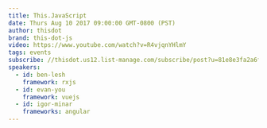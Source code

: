 ```yaml
---
title: This.JavaScript
date: Thurs Aug 10 2017 09:00:00 GMT-0800 (PST)
author: thisdot
brand: this-dot-js
video: https://www.youtube.com/watch?v=R4vjqnYHlmY
tags: events
subscribe: //thisdot.us12.list-manage.com/subscribe/post?u=81e8e3fa2a6f79fe97467029a&amp;id=5b98f82079
speakers:
  - id: ben-lesh
    framework: rxjs
  - id: evan-you
    framework: vuejs
  - id: igor-minar
    frameworks: angular
---
```

